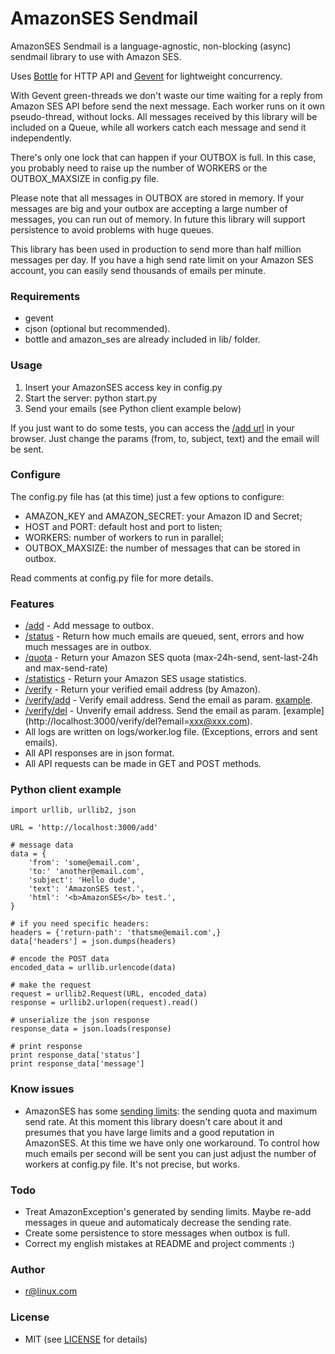 # AmazonSES Sendmail

AmazonSES Sendmail is a language-agnostic, non-blocking (async) sendmail library to use with Amazon SES.

Uses [Bottle](http://bottlepy.org) for HTTP API and [Gevent](http://www.gevent.org/) for lightweight concurrency.

With Gevent green-threads we don't waste our time waiting for a reply from Amazon SES API before send the next message. Each worker runs on it own pseudo-thread, without locks. All messages received by this library will be included on a Queue, while all workers catch each message and send it independently.

There's only one lock that can happen if your OUTBOX is full. In this case, you probably need to raise up the number of WORKERS or the OUTBOX_MAXSIZE in config.py file.

Please note that all messages in OUTBOX are stored in memory. If your messages are big and your outbox are accepting a large number of messages, you can run out of memory. In future this library will support persistence to avoid problems with huge queues.

This library has been used in production to send more than half million messages per day. If you have a high send rate limit on your Amazon SES account, you can easily send thousands of emails per minute.


### Requirements

* gevent
* cjson (optional but recommended).
* bottle and amazon_ses are already included in lib/ folder.


### Usage

1. Insert your AmazonSES access key in config.py
2. Start the server:  python start.py
3. Send your emails (see Python client example below)

If you just want to do some tests, you can access the [/add url](http://localhost:3000/add/?from=your@email.com&to=another@email.com&subject=subject&text=message+text
) in your browser. Just change the params (from, to, subject, text) and the email will be sent.


### Configure

The config.py file has (at this time) just a few options to configure:

* AMAZON_KEY and AMAZON_SECRET: your Amazon ID and Secret;
* HOST and PORT: default host and port to listen;
* WORKERS: number of workers to run in parallel;
* OUTBOX_MAXSIZE: the number of messages that can be stored in outbox.

Read comments at config.py file for more details.


### Features

* [/add](http://localhost:3000/add) - Add message to outbox.
* [/status](http://localhost:3000/status) - Return how much emails are queued, sent, errors and how much messages are in outbox.
* [/quota](http://localhost:3000/quota) - Return your Amazon SES quota (max-24h-send, sent-last-24h and max-send-rate)
* [/statistics](http://localhost:3000/statistics) - Return your Amazon SES usage statistics.
* [/verify](http://localhost:3000/verify) - Return your verified email address (by Amazon).
* [/verify/add](http://localhost:3000/verify/add) - Verify email address. Send the email as param. [example](http://localhost:3000/verify/add?email=xxx@xxx.com).
* [/verify/del](http://localhost:3000/verify/del) - Unverify email address. Send the email as param. [example] (http://localhost:3000/verify/del?email=xxx@xxx.com).
* All logs are written on logs/worker.log file. (Exceptions, errors and sent emails).
* All API responses are in json format.
* All API requests can be made in GET and POST methods.


### Python client example

    import urllib, urllib2, json

    URL = 'http://localhost:3000/add'

    # message data
    data = {
        'from': 'some@email.com',
        'to:' 'another@email.com',
        'subject': 'Hello dude',
        'text': 'AmazonSES test.',
        'html': '<b>AmazonSES</b> test.',
    }

    # if you need specific headers:
    headers = {'return-path': 'thatsme@email.com',}
    data['headers'] = json.dumps(headers)

    # encode the POST data
    encoded_data = urllib.urlencode(data)

    # make the request
    request = urllib2.Request(URL, encoded_data)
    response = urllib2.urlopen(request).read()

    # unserialize the json response
    response_data = json.loads(response)

    # print response
    print response_data['status']
    print response_data['message']


### Know issues

* AmazonSES has some [sending limits](http://aws.amazon.com/ses/#details): the sending quota and maximum send rate. At this moment this library doesn't care about it and presumes that you have large limits and a good reputation in AmazonSES. At this time we have only one workaround. To control how much emails per second will be sent you can just adjust the number of workers at config.py file. It's not precise, but works.


### Todo

* Treat AmazonException's generated by sending limits. Maybe re-add messages in queue and automaticaly decrease the sending rate.
* Create some persistence to store messages when outbox is full.
* Correct my english mistakes at README and project comments :)


### Author

* r@linux.com


### License

* MIT (see [LICENSE](https://github.com/robss/AmazonSES-Sendmail/blob/master/LICENSE) for details)

